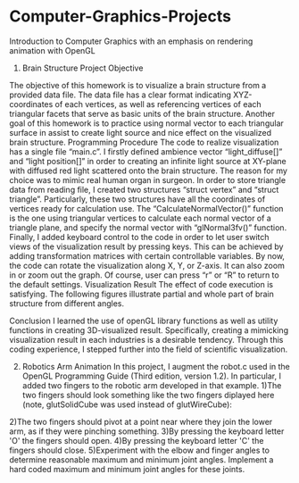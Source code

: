 # Computer-Graphics-Projects
Introduction to Computer Graphics with an emphasis on rendering animation with OpenGL

1. Brain Structure Project
Objective

The objective of this homework is to visualize a brain structure from a provided data file. The data file has a clear format indicating XYZ-coordinates of each vertices, as well as referencing vertices of each triangular facets that serve as basic units of the brain structure. Another goal of this homework is to practice using normal vector to each triangular surface in assist to create light source and nice effect on the visualized brain structure.
Programming Procedure
The code to realize visualization has a single file “main.c”. I firstly defined ambience vector “light_diffuse[]” and “light position[]” in order to creating an infinite light source at XY-plane with diffused red light scattered onto the brain structure. The reason for my choice was to mimic real human organ in surgeon.
In order to store triangle data from reading file, I created two structures “struct vertex” and “struct triangle”. Particularly, these two structures have all the coordinates of vertices ready for calculation use. The “CalculateNormalVector()” function is the one using triangular vertices to calculate each normal vector of a triangle plane, and specify the normal vector with “glNormal3fv()” function.
Finally, I added keyboard control to the code in order to let user switch views of the visualization result by pressing keys. This can be achieved by adding transformation matrices with certain controllable variables. By now, the code can rotate the visualization along X, Y, or Z-axis. It can also zoom in or zoom out the graph. Of course, user can press “r” or “R” to return to the default settings.
Visualization Result
The effect of code execution is satisfying. The following figures illustrate partial and whole part of brain structure from different angles.
  
Conclusion
I learned the use of openGL library functions as well as utility functions in creating 3D-visualized result. Specifically, creating a mimicking visualization result in each industries is a desirable tendency. Through this coding experience, I stepped further into the field of scientific visualization.


2. Robotics Arm Animation
In this project, I augment the robot.c used in the OpenGL Programming Guide (Third edition, version 1.2). In particular, I added two fingers to the robotic arm developed in that example.
  1)The two fingers should look something like the two fingers diplayed here (note, glutSolidCube was used instead of glutWireCube):
  
  2)The two fingers should pivot at a point near where they join the lower arm, as if they were pinching something.
  3)By pressing the keyboard letter 'O' the fingers should open.
  4)By pressing the keyboard letter 'C' the fingers should close.
  5)Experiment with the elbow and finger angles to determine reasonable maximum and minimum joint angles. Implement a hard coded maximum and minimum joint angles for these joints.
